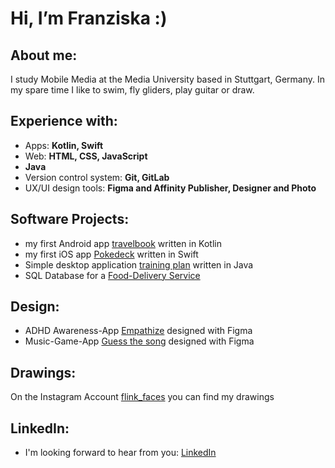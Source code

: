 # Hi, I’m Franziska :) 

## About me: 
I study Mobile Media at the Media University based in Stuttgart, Germany. In my spare time I like to swim, fly gliders, play guitar or draw. 


## Experience with: 
- Apps: **Kotlin, Swift**
- Web: **HTML, CSS, JavaScript**
- **Java**
- Version control system: **Git, GitLab**
- UX/UI design tools: **Figma and Affinity Publisher, Designer and Photo**

## Software Projects: 
- my first Android app [travelbook](https://github.com/FLink30/travelbook) written in Kotlin
- my first iOS app [Pokedeck](https://github.com/FLink30/Pokedeck) written in Swift
- Simple desktop application [training plan](https://github.com/FLink30/trainingplan) written in Java
- SQL Database for a [Food-Delivery Service](https://github.com/FLink30/Delivery-service)

## Design: 
- ADHD Awareness-App [Empathize](https://github.com/FLink30/Empathize) designed with Figma
- Music-Game-App [Guess the song](https://github.com/FLink30/Guess-the-song) designed with Figma

## Drawings: 
On the Instagram Account [flink_faces](https://www.instagram.com/flink_faces/?hl=de) you can find my drawings

## LinkedIn: 
- I'm looking forward to hear from you: [LinkedIn](https://www.linkedin.com/in/franziska-link-b81241295/)
